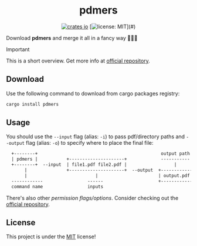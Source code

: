 <div align="center">

# pdmers

[![crates io](https://img.shields.io/crates/v/pdmers.svg)](https://crates.io/crates/pdmers)
[![license: MIT](https://img.shields.io/badge/license-MIT-blue?)](#)

</div>

Download **pdmers** and merge it all in a fancy way 🎉🎉🎉

> [!IMPORTANT]
>
> This is a short overview. Get more info at
> [official repository](https://github.com/nasccped/pdmers).

## Download

Use the following command to download from cargo packages registry:

```sh
cargo install pdmers
```

## Usage

You should use the `--input` flag (alias: `-i`) to pass pdf/directory
paths and `--output` flag (alias: `-o`) to specify where to
place the final file:

```txt
  +--------+                                               output path
  | pdmers |           +---------------------+             -----------
  +--------+  --input  | file1.pdf file2.pdf |                  |
       |               +---------------------+  --output  +------------+
       |                          |                       | output.pdf |
  ------------                 ------                     +------------+
  command name                 inputs
```

There's also other _permission flags/options_. Consider checking out
the [official repository](https://github.com/nasccped/pdmers).

## License

This project is under the
[MIT](https://github.com/nasccped/pdmers/blob/main/LICENSE) license!
